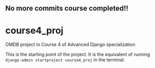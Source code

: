 ## No more commits course completed!!

# course4_proj
OMDB project in Course 4 of Advanced Django specialization

This is the starting point of the project. It is the equivalent of running `django-admin startproject course4_proj` in the terminal.
